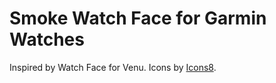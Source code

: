 # Smoke Watch Face for Garmin Watches

Inspired by Watch Face for Venu. Icons by [Icons8](https://icons8.com).
